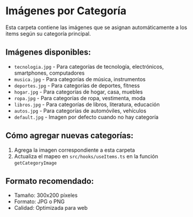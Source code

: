 # Imágenes por Categoría

Esta carpeta contiene las imágenes que se asignan automáticamente a los items según su categoría principal.

## Imágenes disponibles:
- `tecnologia.jpg` - Para categorías de tecnología, electrónicos, smartphones, computadores
- `musica.jpg` - Para categorías de música, instrumentos
- `deportes.jpg` - Para categorías de deportes, fitness
- `hogar.jpg` - Para categorías de hogar, casa, muebles
- `ropa.jpg` - Para categorías de ropa, vestimenta, moda
- `libros.jpg` - Para categorías de libros, literatura, educación
- `autos.jpg` - Para categorías de automóviles, vehículos
- `default.jpg` - Imagen por defecto cuando no hay categoría

## Cómo agregar nuevas categorías:
1. Agrega la imagen correspondiente a esta carpeta
2. Actualiza el mapeo en `src/hooks/useItems.ts` en la función `getCategoryImage`

## Formato recomendado:
- Tamaño: 300x200 píxeles
- Formato: JPG o PNG
- Calidad: Optimizada para web
